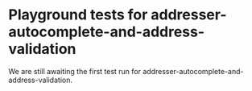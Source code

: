 # Playground tests for addresser-autocomplete-and-address-validation
We are still awaiting the first test run for addresser-autocomplete-and-address-validation.

